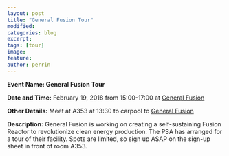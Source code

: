 ```yaml
---
layout: post
title: "General Fusion Tour"
modified:
categories: blog
excerpt: 
tags: [tour]
image:
feature:  
author: perrin
---
```


<b>Event Name: General Fusion Tour</b> 

<b>Date and Time:</b> February 19, 2018 from 15:00-17:00 at [General Fusion](https://generalfusion.com/)

<b>Other Details:</b> Meet at A353 at 13:30 to carpool to [General Fusion](https://generalfusion.com/)

<b>Description:</b> General Fusion is working on creating a self-sustaining Fusion Reactor to revolutionize clean energy production. The PSA has arranged for a tour of their facility. Spots are limited, so sign up ASAP on the sign-up sheet in front of room A353.
